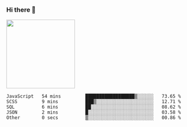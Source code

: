 ### Hi there 👋

<!--
**hwolf0610/hwolf0610** is a ✨ _special_ ✨ repository because its `README.md` (this file) appears on your GitHub profile.

Here are some ideas to get you started:

- 🔭 I’m currently working on ...
- 🌱 I’m currently learning ...
- 👯 I’m looking to collaborate on ...
- 🤔 I’m looking for help with ...
- 💬 Ask me about ...
- 📫 How to reach me: ...
- 😄 Pronouns: ...
- ⚡ Fun fact: ...
-->

<img height="180em" src="https://github-readme-stats.vercel.app/api?username=hwolf0610&show_icons=true&hide_border=true&&count_private=true&include_all_commits=true" />


<!--START_SECTION:waka-->

```text
JavaScript   54 mins         ██████████████████▒░░░░░░   73.65 %
SCSS         9 mins          ███▒░░░░░░░░░░░░░░░░░░░░░   12.71 %
SQL          6 mins          ██░░░░░░░░░░░░░░░░░░░░░░░   08.62 %
JSON         2 mins          █░░░░░░░░░░░░░░░░░░░░░░░░   03.58 %
Other        0 secs          ▒░░░░░░░░░░░░░░░░░░░░░░░░   00.86 %
```

<!--END_SECTION:waka-->
